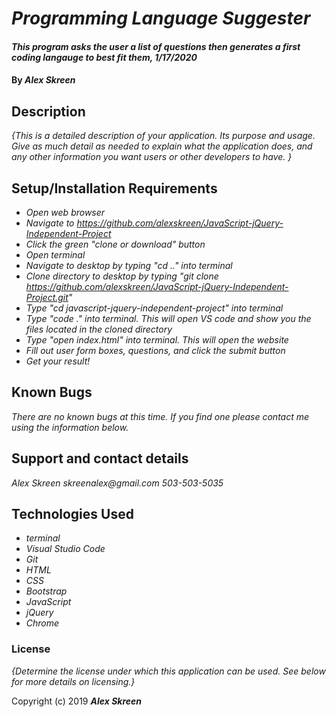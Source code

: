 # _Programming Language Suggester_

#### _This program asks the user a list of questions then generates a first coding langauge to best fit them, 1/17/2020_

#### By _**Alex Skreen**_

## Description

_{This is a detailed description of your application. Its purpose and usage.  Give as much detail as needed to explain what the application does, and any other information you want users or other developers to have. }_

## Setup/Installation Requirements

* _Open web browser_
* _Navigate to https://github.com/alexskreen/JavaScript-jQuery-Independent-Project_
* _Click the green "clone or download" button_
* _Open terminal_
* _Navigate to desktop by typing "cd .." into terminal_
* _Clone directory to desktop by typing "git clone https://github.com/alexskreen/JavaScript-jQuery-Independent-Project.git"_
* _Type "cd javascript-jquery-independent-project" into terminal_
* _Type "code ." into terminal. This will open VS code and show you the files located in the cloned directory_
* _Type "open index.html" into terminal. This will open the website_
* _Fill out user form boxes, questions, and click the submit button_
* _Get your result!_

## Known Bugs

_There are no known bugs at this time. If you find one please contact me using the information below._

## Support and contact details

_Alex Skreen_
_skreenalex@gmail.com_
_503-503-5035_

## Technologies Used

* _terminal_
* _Visual Studio Code_
* _Git_
* _HTML_
* _CSS_
* _Bootstrap_
* _JavaScript_
* _jQuery_
* _Chrome_

### License

*{Determine the license under which this application can be used.  See below for more details on licensing.}*

Copyright (c) 2019 **_Alex Skreen_**
